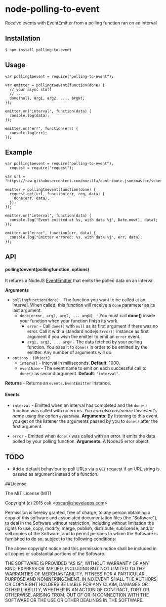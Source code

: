 # node-polling-to-event
Receive events with EventEmitter from a polling function ran on an interval


## Installation

    $ npm install polling-to-event

## Usage

    var pollingtoevent = require("polling-to-event");

    var emitter = pollingtoevent(function(done) {
      // your async stuff
      // ....
      done(null, arg1, arg2, ..., argN);
    });

    emitter.on("interval", function(data) {
      console.log(data);
    });

    emitter.on("err", function(err) {
      console.log(err);
    });    


## Example

    var pollingtoevent = require("polling-to-event"),
      request = require("request");

    var url = "https://raw.githubusercontent.com/mozilla/contribute.json/master/schema.json";

    emitter = pollingtoevent(function(done) {
      request.get(url, function(err, req, data) {
        done(err, data);
      });
    });

    emitter.on("interval", function(data) {
      console.log("Event emitted at %s, with data %j", Date.now(), data);
    });

    emitter.on("error", function(err, data) {
      console.log("Emitter errored: %s. with data %j", err, data);
    });

## API

#### pollingtoevent(pollingfunction, options)

It returns a NodeJS [EventEmitter](http://nodejs.org/api/events.html#events_class_events_eventemitter)  that emits the polled data on an interval.

**Arguments**
* `pollingfunction(done)` - The function you want to be called at an interval. When called, this function will receive a `done` parameter as its last argument.
  * `done(error, arg1, arg2, ... argN) ` - You must call **done()**  inside your function when your function finish its work.
    * `error` - Call `done()` with `null` as its first argument if there was no error. Call it with a standard nodejs `Error()` instance as first argument if you wish the emitter to emit an `error` event..  
    * `arg1, arg2, ... argN` - The data fetched by your polling function. You pass it to `done()` in order to be emitted by the emitter. Any number of arguments will do.  
* `options` - `{Object}`
  * `interval` - Interval in milliseconds. **Default**: 1000.
  * `eventName` - The event name to emit on each successful call to `done()` as second argument. **Default**: `"interval"`.

**Returns** - Returns an `events.EventEmitter` instance.

#### Events

* `interval` - Emitted when an interval has completed and the `done()` function was called with no errors. *You can also customize this event's name using the option `eventName`*. **Arguments**: By listening to this event, you get on the listener the arguments passed by you to `done()` after the first argument.

* `error` - Emitted when `done()` was called with an error. It emits the data polled by your polling function.  **Arguments**. A NodeJS error object.

## TODO

* Add a default behaviour to poll URLs via a `GET` request if an URL string is passed as argument instead of a function.

##License 

The MIT License (MIT)

Copyright (c) 2015 osk &lt;oscar@shovelapps.com&gt;

Permission is hereby granted, free of charge, to any person obtaining a copy
of this software and associated documentation files (the "Software"), to deal
in the Software without restriction, including without limitation the rights
to use, copy, modify, merge, publish, distribute, sublicense, and/or sell
copies of the Software, and to permit persons to whom the Software is
furnished to do so, subject to the following conditions:

The above copyright notice and this permission notice shall be included in all
copies or substantial portions of the Software.

THE SOFTWARE IS PROVIDED "AS IS", WITHOUT WARRANTY OF ANY KIND, EXPRESS OR
IMPLIED, INCLUDING BUT NOT LIMITED TO THE WARRANTIES OF MERCHANTABILITY,
FITNESS FOR A PARTICULAR PURPOSE AND NONINFRINGEMENT. IN NO EVENT SHALL THE
AUTHORS OR COPYRIGHT HOLDERS BE LIABLE FOR ANY CLAIM, DAMAGES OR OTHER
LIABILITY, WHETHER IN AN ACTION OF CONTRACT, TORT OR OTHERWISE, ARISING FROM,
OUT OF OR IN CONNECTION WITH THE SOFTWARE OR THE USE OR OTHER DEALINGS IN THE
SOFTWARE.